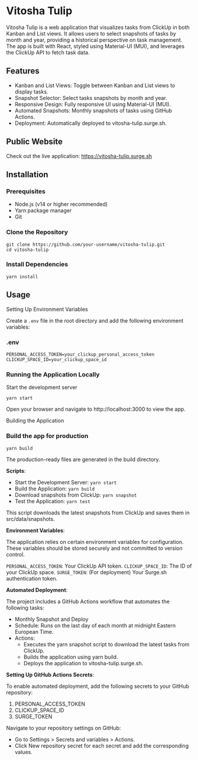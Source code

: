 # Vitosha Tulip

Vitosha Tulip is a web application that visualizes tasks from ClickUp in both Kanban and List views. It allows users to select snapshots of tasks by month and year, providing a historical perspective on task management. The app is built with React, styled using Material-UI (MUI), and leverages the ClickUp API to fetch task data.

## Features

* Kanban and List Views: Toggle between Kanban and List views to display tasks.
* Snapshot Selector: Select tasks snapshots by month and year.
* Responsive Design: Fully responsive UI using Material-UI (MUI).
* Automated Snapshots: Monthly snapshots of tasks using GitHub Actions.
* Deployment: Automatically deployed to vitosha-tulip.surge.sh.

## Public Website

Check out the live application: https://vitosha-tulip.surge.sh

## Installation

### Prerequisites

* Node.js (v14 or higher recommended)
* Yarn package manager
* Git

### Clone the Repository

```
git clone https://github.com/your-username/vitosha-tulip.git
cd vitosha-tulip
```

### Install Dependencies

`yarn install`

## Usage

Setting Up Environment Variables

Create a `.env` file in the root directory and add the following environment variables:

### .env

```
PERSONAL_ACCESS_TOKEN=your_clickup_personal_access_token
CLICKUP_SPACE_ID=your_clickup_space_id
```

### Running the Application Locally

Start the development server

`yarn start`

Open your browser and navigate to http://localhost:3000 to view the app.

Building the Application

### Build the app for production

`yarn build`

The production-ready files are generated in the build directory.

**Scripts**:

* Start the Development Server: `yarn start`  
* Build the Application: `yarn build`  
* Download snapshots from ClickUp: `yarn snapshot`  
* Test the Application: `yarn test`

This script downloads the latest snapshots from ClickUp and saves them in src/data/snapshots.

**Environment Variables**: 

The application relies on certain environment variables for configuration. These variables should be stored securely and not committed to version control.

`PERSONAL_ACCESS_TOKEN`: Your ClickUp API token.
`CLICKUP_SPACE_ID`: The ID of your ClickUp space.
`SURGE_TOKEN`: (For deployment) Your Surge.sh authentication token.

**Automated Deployment**:

The project includes a GitHub Actions workflow that automates the following tasks:

* Monthly Snapshot and Deploy
* Schedule: Runs on the last day of each month at midnight Eastern European Time.
* Actions:
	+ Executes the yarn snapshot script to download the latest tasks from ClickUp.
	+ Builds the application using yarn build.
	+ Deploys the application to vitosha-tulip.surge.sh.

**Setting Up GitHub Actions Secrets**:

To enable automated deployment, add the following secrets to your GitHub repository:

1.	PERSONAL_ACCESS_TOKEN
2.	CLICKUP_SPACE_ID
3.	SURGE_TOKEN

Navigate to your repository settings on GitHub:

* Go to Settings > Secrets and variables > Actions.
* Click New repository secret for each secret and add the corresponding values.
